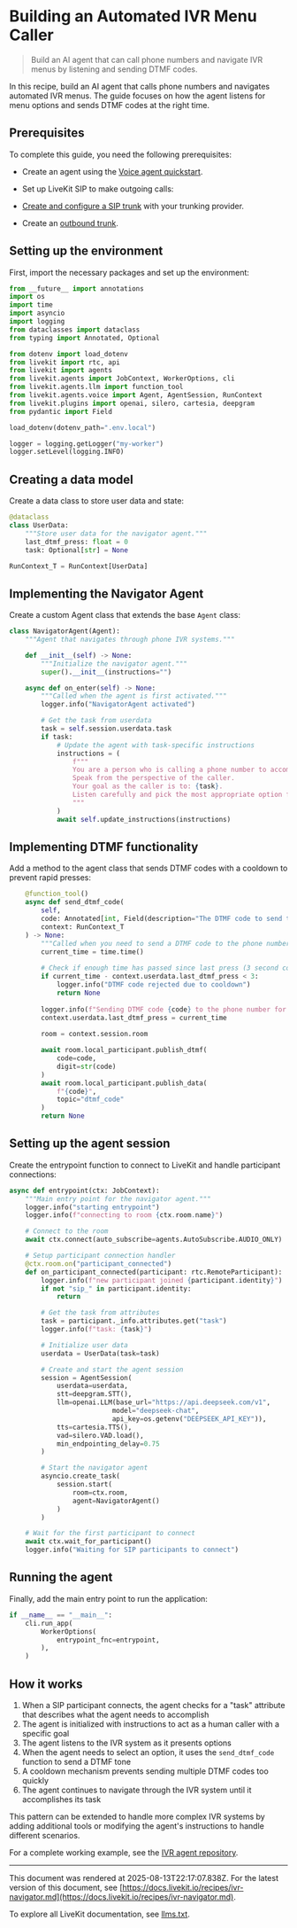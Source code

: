 # Building an Automated IVR Menu Caller

> Build an AI agent that can call phone numbers and navigate IVR menus by listening and sending DTMF codes.

In this recipe, build an AI agent that calls phone numbers and navigates automated IVR menus. The guide focuses on how the agent listens for menu options and sends DTMF codes at the right time.

## Prerequisites

To complete this guide, you need the following prerequisites:

- Create an agent using the [Voice agent quickstart](https://docs.livekit.io/agents/v0/quickstarts/voice-agent.md).
- Set up LiveKit SIP to make outgoing calls:

- [Create and configure a SIP trunk](https://docs.livekit.io/sip/quickstarts/configuring-sip-trunk.md) with your trunking provider.
- Create an [outbound trunk](https://docs.livekit.io/sip/trunk-outbound.md).

## Setting up the environment

First, import the necessary packages and set up the environment:

```python
from __future__ import annotations
import os
import time
import asyncio
import logging
from dataclasses import dataclass
from typing import Annotated, Optional

from dotenv import load_dotenv
from livekit import rtc, api
from livekit import agents
from livekit.agents import JobContext, WorkerOptions, cli
from livekit.agents.llm import function_tool
from livekit.agents.voice import Agent, AgentSession, RunContext
from livekit.plugins import openai, silero, cartesia, deepgram
from pydantic import Field

load_dotenv(dotenv_path=".env.local")

logger = logging.getLogger("my-worker")
logger.setLevel(logging.INFO)

```

## Creating a data model

Create a data class to store user data and state:

```python
@dataclass
class UserData:
    """Store user data for the navigator agent."""
    last_dtmf_press: float = 0
    task: Optional[str] = None

RunContext_T = RunContext[UserData]

```

## Implementing the Navigator Agent

Create a custom Agent class that extends the base `Agent` class:

```python
class NavigatorAgent(Agent):
    """Agent that navigates through phone IVR systems."""

    def __init__(self) -> None:
        """Initialize the navigator agent."""
        super().__init__(instructions="")

    async def on_enter(self) -> None:
        """Called when the agent is first activated."""
        logger.info("NavigatorAgent activated")

        # Get the task from userdata
        task = self.session.userdata.task
        if task:
            # Update the agent with task-specific instructions
            instructions = (
                f"""
                You are a person who is calling a phone number to accomplish a task.
                Speak from the perspective of the caller.
                Your goal as the caller is to: {task}.
                Listen carefully and pick the most appropriate option from the IVR menu.
                """
            )
            await self.update_instructions(instructions)

```

## Implementing DTMF functionality

Add a method to the agent class that sends DTMF codes with a cooldown to prevent rapid presses:

```python
    @function_tool()
    async def send_dtmf_code(
        self,
        code: Annotated[int, Field(description="The DTMF code to send to the phone number for the current step.")],
        context: RunContext_T
    ) -> None:
        """Called when you need to send a DTMF code to the phone number for the current step."""
        current_time = time.time()
        
        # Check if enough time has passed since last press (3 second cooldown)
        if current_time - context.userdata.last_dtmf_press < 3:
            logger.info("DTMF code rejected due to cooldown")
            return None
            
        logger.info(f"Sending DTMF code {code} to the phone number for the current step.")
        context.userdata.last_dtmf_press = current_time
        
        room = context.session.room

        await room.local_participant.publish_dtmf(
            code=code,
            digit=str(code)
        )
        await room.local_participant.publish_data(
            f"{code}",
            topic="dtmf_code"
        )
        return None

```

## Setting up the agent session

Create the entrypoint function to connect to LiveKit and handle participant connections:

```python
async def entrypoint(ctx: JobContext):
    """Main entry point for the navigator agent."""
    logger.info("starting entrypoint")
    logger.info(f"connecting to room {ctx.room.name}")

    # Connect to the room
    await ctx.connect(auto_subscribe=agents.AutoSubscribe.AUDIO_ONLY)

    # Setup participant connection handler
    @ctx.room.on("participant_connected")
    def on_participant_connected(participant: rtc.RemoteParticipant):
        logger.info(f"new participant joined {participant.identity}")
        if not "sip_" in participant.identity:
            return

        # Get the task from attributes
        task = participant._info.attributes.get("task")
        logger.info(f"task: {task}")

        # Initialize user data
        userdata = UserData(task=task)

        # Create and start the agent session
        session = AgentSession(
            userdata=userdata,
            stt=deepgram.STT(),
            llm=openai.LLM(base_url="https://api.deepseek.com/v1",
                          model="deepseek-chat",
                          api_key=os.getenv("DEEPSEEK_API_KEY")),
            tts=cartesia.TTS(),
            vad=silero.VAD.load(),
            min_endpointing_delay=0.75
        )

        # Start the navigator agent
        asyncio.create_task(
            session.start(
                room=ctx.room,
                agent=NavigatorAgent()
            )
        )

    # Wait for the first participant to connect
    await ctx.wait_for_participant()
    logger.info("Waiting for SIP participants to connect")

```

## Running the agent

Finally, add the main entry point to run the application:

```python
if __name__ == "__main__":
    cli.run_app(
        WorkerOptions(
            entrypoint_fnc=entrypoint,
        ),
    )

```

## How it works

1. When a SIP participant connects, the agent checks for a "task" attribute that describes what the agent needs to accomplish
2. The agent is initialized with instructions to act as a human caller with a specific goal
3. The agent listens to the IVR system as it presents options
4. When the agent needs to select an option, it uses the `send_dtmf_code` function to send a DTMF tone
5. A cooldown mechanism prevents sending multiple DTMF codes too quickly
6. The agent continues to navigate through the IVR system until it accomplishes its task

This pattern can be extended to handle more complex IVR systems by adding additional tools or modifying the agent's instructions to handle different scenarios.

For a complete working example, see the [IVR agent repository](https://github.com/ShayneP/ivr-agent).

---

This document was rendered at 2025-08-13T22:17:07.838Z.
For the latest version of this document, see [https://docs.livekit.io/recipes/ivr-navigator.md](https://docs.livekit.io/recipes/ivr-navigator.md).

To explore all LiveKit documentation, see [llms.txt](https://docs.livekit.io/llms.txt).